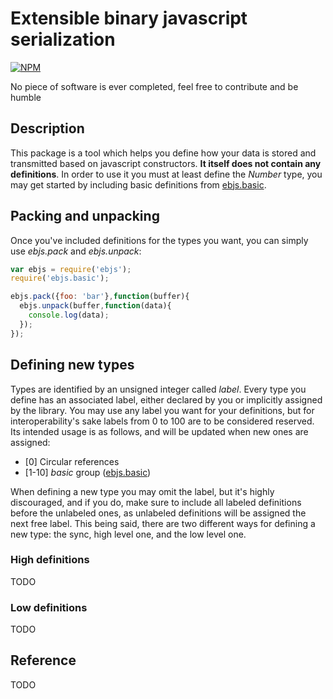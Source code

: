 # Extensible binary javascript serialization

[![NPM](https://nodei.co/npm/ebjs.png?downloads=true)](https://nodei.co/npm/ebjs/)

No piece of software is ever completed, feel free to contribute and be humble

## Description

This package is a tool which helps you define how your data is stored and transmitted based on javascript constructors. **It itself does not contain any definitions**. In order to use it you must at least define the *Number* type, you may get started by including basic definitions from [ebjs.basic](https://www.npmjs.org/package/ebjs.basic "ebjs.basic").

## Packing and unpacking

Once you've included definitions for the types you want, you can simply use *ebjs.pack* and *ebjs.unpack*:

```javascript
var ebjs = require('ebjs');
require('ebjs.basic');

ebjs.pack({foo: 'bar'},function(buffer){
  ebjs.unpack(buffer,function(data){
    console.log(data);
  });
});
```

## Defining new types

Types are identified by an unsigned integer called *label*. Every type you define has an associated label, either declared by you or implicitly assigned by the library. You may use any label you want for your definitions, but for interoperability's sake labels from 0 to 100 are to be considered reserved. Its intended usage is as follows, and will be updated when new ones are assigned:

- \[0\] Circular references
- \[1-10\] *basic* group ([ebjs.basic](https://www.npmjs.org/package/ebjs.basic "ebjs.basic"))

When defining a new type you may omit the label, but it's highly discouraged, and if you do, make sure to include all labeled definitions before the unlabeled ones, as unlabeled definitions will be assigned the next free label. This being said, there are two different ways for defining a new type: the sync, high level one, and the low level one.

### High definitions

TODO

### Low definitions

TODO

## Reference

TODO

